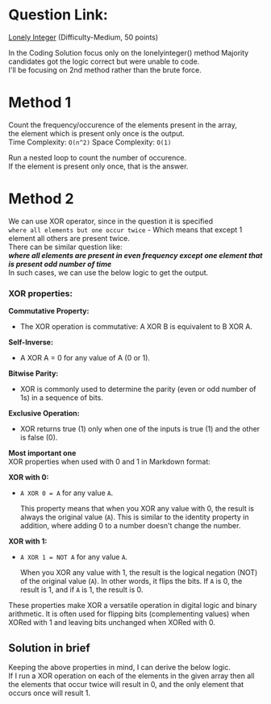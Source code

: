 # Question Link:
[Lonely Integer](https://www.hackerrank.com/contests/gdsc-coding-round-2023-set-1/challenges/lonely-integer) (Difficulty-Medium, 50 points)  

In the Coding Solution focus only on the lonelyinteger() method
Majority candidates got the logic correct but were unable to code.  
I'll be focusing on 2nd method rather than the brute force.  

# Method 1
Count the frequency/occurence of the elements present in the array,  
the element which is present only once is the output.  
Time Complexity: `O(n^2)`
Space Complexity: `O(1)`  

Run a nested loop to count the number of occurence.  
If the element is present only once, that is the answer.

# Method 2
We can use XOR operator, since in the question it is specified  
`where all elements but one occur twice` - Which means that except 1 element all others are present twice.  
There can be similar question like:  
***where all elements are present in even frequency except one element that is present odd number of time***  
In such cases, we can use the below logic to get the output.  

### XOR properties:  
**Commutative Property:**
- The XOR operation is commutative: A XOR B is equivalent to B XOR A.  

**Self-Inverse:**
- A XOR A = 0 for any value of A (0 or 1).  

**Bitwise Parity:**
- XOR is commonly used to determine the parity (even or odd number of 1s) in a sequence of bits.  

**Exclusive Operation:**
- XOR returns true (1) only when one of the inputs is true (1) and the other is false (0).  

**Most important one**  
XOR properties when used with 0 and 1 in Markdown format:

**XOR with 0:**
- `A XOR 0 = A` for any value `A`.

   This property means that when you XOR any value with 0, the result is always the original value (`A`). This is similar to the identity property in addition, where adding 0 to a number doesn't change the number.

**XOR with 1:**
- `A XOR 1 = NOT A` for any value `A`.

   When you XOR any value with 1, the result is the logical negation (NOT) of the original value (`A`). In other words, it flips the bits. If `A` is 0, the result is 1, and if `A` is 1, the result is 0.

These properties make XOR a versatile operation in digital logic and binary arithmetic. It is often used for flipping bits (complementing values) when XORed with 1 and leaving bits unchanged when XORed with 0.

## Solution in brief
Keeping the above properties in mind, I can derive the below logic.  
If I run a XOR operation on each of the elements in the given array then all the elements that occur twice will result in 0, and the only element that occurs once will result 1. 